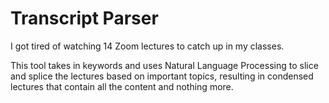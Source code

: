 # Transcript Parser

I got tired of watching 14 Zoom lectures to catch up in my classes.

This tool takes in keywords and uses Natural Language Processing to slice and splice the lectures based on important topics, resulting in condensed lectures that contain all the content and nothing more.
